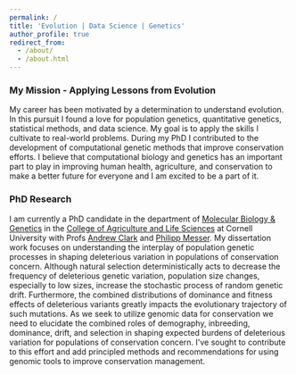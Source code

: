 ```yaml
---
permalink: /
title: 'Evolution | Data Science | Genetics'
author_profile: true
redirect_from: 
  - /about/
  - /about.html
---
```


### My Mission - Applying Lessons from Evolution
My career has been motivated by a determination to understand evolution. In this pursuit I found a love for population genetics, quantitative genetics, statistical methods, and data science. My goal is to apply the skills I cultivate to real-world problems. During my PhD I contributed to the development of computational genetic methods that improve conservation efforts. I believe that computational biology and genetics has an important part to play in improving human health, agriculture, and conservation to make a better future for everyone and I am excited to be a part of it.

### PhD Research
I am currently a PhD candidate in the department of [Molecular Biology & Genetics](https://cals.cornell.edu/molecular-biology-genetics) in the [College of Agriculture and Life Sciences](https://cals.cornell.edu/) at Cornell University with Profs [Andrew Clark](https://blogs.cornell.edu/andyclarklab/home/) and [Philipp Messer](https://messerlab.org/). My dissertation work focuses on understanding the interplay of population genetic processes in shaping deleterious variation in populations of conservation concern. Although natural selection deterministically acts to decrease the frequency of deleterious genetic variation, population size changes, especially to low sizes, increase the stochastic process of random genetic drift. Furthermore, the combined distributions of dominance and fitness effects of deleterious variants greatly impacts the evolutionary trajectory of such mutations. As we seek to utilize genomic data for conservation we need to elucidate the combined roles of demography, inbreeding, dominance, drift, and selection in shaping expected burdens of deleterious variation for populations of conservation concern. I've sought to contribute to this effort and add principled methods and recommendations for using genomic tools to improve conservation management.

